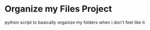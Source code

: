 # Organize my Files Project
 python script to basically organize my folders when i don't feel like it
